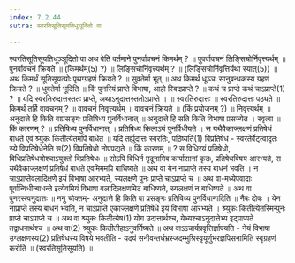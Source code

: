 ```yaml
---
index: 7.2.44
sutra: स्वरतिसूतिसूयतिधूञूदितो वा

---
```

 स्वरतिसूतिसूयतिधूञ्ञूदितो वा अथ वेति वर्तमाने पुनर्वावचनं किमर्थम् ? ॥ पुवर्वावचनं लिङि्सचोर्निवृत्त्यर्थम् ॥ पुनर्वावचनं क्रियते ॥ (किमर्थम्(5) ?) ॥ लिङि्सचोर्निवृत्त्यर्थम् ? ॥ (लिङि्सचोर्निवृत्तिर्यथा स्यात्(5)) ॥ अथ किमर्थं सूतिसूयत्योः पृथग्ग्रहणं क्रियते ? ॥ सुवतेर्मा भूत् ॥ अथ किमर्थं धूञ्ञः सानुबन्धकस्य ग्रहणं क्रियते ? ॥ धुवतेर्मा भूदिति ॥ किं पुनरियं प्राप्ते विभाषा, आहो स्विदप्राप्ते ? ॥ कथं च प्राप्ते कथं चाऽप्राप्ते(1) ? ॥ यदि स्वरतिरुदात्तस्ततः प्राप्ते, अथाऽनुदात्तस्ततोऽप्राप्ते । ॥ स्वरतिरुदात्तः ॥ स्वरतिरुदात्तः पठ्यते ॥ किमर्थं तर्हि वावचनम् ? ॥ वावचनं निवृत्त्यर्थम् ॥ वावचनं क्रियते ॥ (किं प्रयोजनम् ?) ॥ निवृत्त्यर्थम् ॥ अनुदात्ते हि किति वाप्रसङ्गः प्रतिषिध्य पुनर्विधानात् ॥ अनुदात्ते हि सति किति विभाषा प्रसज्येत । स्वृत्वा ॥ किं कारणम् ? ॥ प्रतिषिध्य पुनर्विधानात् । प्रतिषिध्य किलाऽयं पुनर्विधीयते । स यथैवैकाज्लक्षणं प्रतिषेधं बाधते एवं श्र्युकः कितीत्येतमपि बाधेत ॥ यदि तर्ह्युदात्तः स्वरतिः, पठिष्यति(1) विप्रतिषेधं -  स्वरतेर्वेट्त्वादृतः स्ये विप्रतिषेधेनेति स(2) विप्रतिषेधो नोपपद्यते ॥ किं कारणम् ॥ ? स विधिरयं प्रतिषेधो, विधिप्रतिषेधयोश्चाऽयुक्तो विप्रतिषेधः ॥ सोऽपि विधिर्न मृदूनामिव कार्पासानां कृतः, प्रतिषेधविषय आरभ्यते, स यथैवैकाज्लक्षणं प्रतिषेधं बाधते एवमिममपि बाधिष्यते ॥ अथ वा येन नाप्राप्ते तस्य बाधनं भवति । न चाऽप्राप्तेवलादिक्षणे इयं विभाषा आरभ्यते, स्यलक्षणे पुनः प्राप्ते चाऽप्राप्ते च ॥ अथ वा-मध्येपवादाः पूर्वान्विधीन्बाधन्ते इत्येवमियं विभाषा वलादिलक्षणमिटं बाधिष्यते, स्यलक्षणं न बाधिष्यते ॥ अथ वा पुनरस्त्वनुदात्तः ॥ ननु चोक्तम्- अनुदात्ते हि किति वा प्रसङ्गः प्रतिषिध्य पुनर्विधानादिति ॥ नैषः दोषः । येन नाप्राप्ते तस्य बाधनं भवति, न चाऽप्राप्ते एकाज्लक्षणे प्रतिषेधे इयं विभाषा आरभ्यते । श्र्युकः कितीत्येतस्मिन्पुनः प्राप्ते चाऽप्राप्ते च ॥ अथ वा श्र्युकः कितीत्येष(1) योग उदात्तार्थश्च, येभ्यश्चाऽनुदात्तेभ्य इट्प्राप्यते तद्वाधनार्थश्च ॥ अथ वा(2) श्र्युकः कितीतीहाऽनुवर्तिष्यते ॥ अथ वाऽऽचार्यप्रवृत्तिर्ज्ञापयति - नेयं विभाषा उग्लक्षणस्य(2) प्रतिषेधस्य विषये भवतीति - यदयं सनीवन्तर्धभ्रस्जदम्भुश्रिस्वृयूर्णुभरज्ञपिसनामिति स्वृग्रहणं करोति ॥ (स्वरतिसूतिसूयति) ॥ 